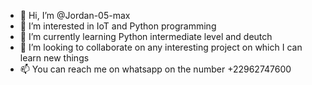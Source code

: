 - 👋 Hi, I’m @Jordan-05-max
- 👀 I’m interested in IoT and Python programming
- 🌱 I’m currently learning Python intermediate level and deutch
- 💞️ I’m looking to collaborate on any interesting project on which I can learn new things
- 📫 You can reach me on whatsapp on the number +22962747600

<!---
Jordan-05-max/Jordan-05-max is a ✨ special ✨ repository because its `README.md` (this file) appears on your GitHub profile.
You can click the Preview link to take a look at your changes.
--->

